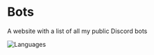 # Bots
A website with a list of all my public Discord bots

![Languages](https://skillicons.dev/icons?i=html,tailwind)
